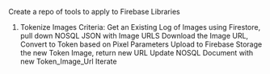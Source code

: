 Create a repo of tools to apply to Firebase Libraries 

1. Tokenize Images 
    Criteria: 
        Get an Existing Log of Images using Firestore, pull down NOSQL JSON with Image URLS
        Download the Image URL, Convert to Token based on Pixel Parameters
        Upload to Firebase Storage the new Token Image, return new URL
        Update NOSQL Document with new Token_Image_Url 
        Iterate 